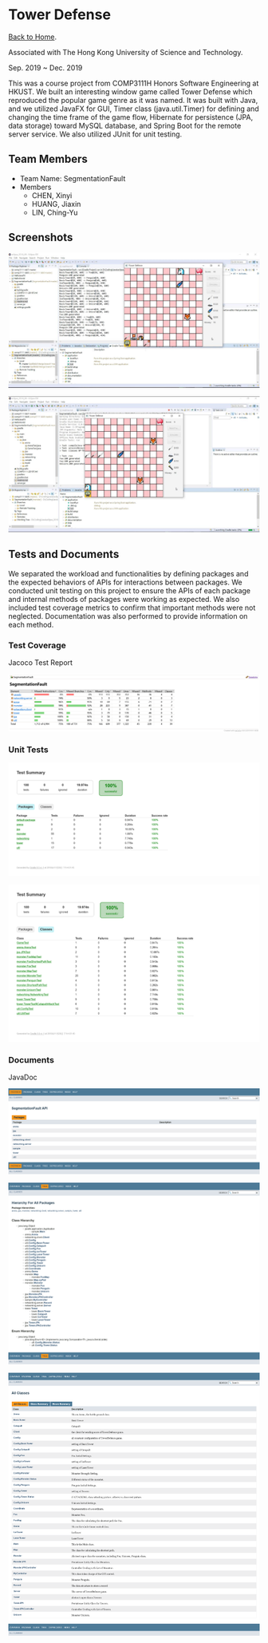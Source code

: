 # Tower Defense

[Back to Home](../../../README.md).

Associated with The Hong Kong University of Science and Technology.

Sep. 2019 ~ Dec. 2019

This was a course project from COMP3111H Honors Software Engineering at HKUST. We built an interesting window game called Tower Defense which reproduced the popular game genre as it was named. It was built with Java, and we utilized JavaFX for GUI, Timer class (java.util.Timer) for defining and changing the time frame of the game flow, Hibernate for persistence (JPA, data storage) toward MySQL database, and Spring Boot for the remote server service. We also utilized JUnit for unit testing.

## Team Members

- Team Name: SegmentationFault
- Members
  - CHEN, Xinyi
  - HUANG, Jiaxin
  - LIN, Ching-Yu

## Screenshots

![First Try](./assets/screenshot-first-try.jpg)

![Fox](./assets/screenshot-fox.jpg)

## Tests and Documents

We separated the workload and functionalities by defining packages and the expected behaviors of APIs for interactions between packages. We conducted unit testing on this project to ensure the APIs of each package and internal methods of packages were working as expected. We also included test coverage metrics to confirm that important methods were not neglected. Documentation was also performed to provide information on each method.

### Test Coverage

Jacoco Test Report

![Test Coverage](./assets/jacocoHTML.png)

### Unit Tests

![Test Package](./assets/test-package.png)

![Test Class](./assets/test-class.png)

### Documents

JavaDoc

![Doc Package](./assets/doc-package.png)

![Doc Tree](./assets/doc-tree.png)

![Doc Class](./assets/doc-class.png)
